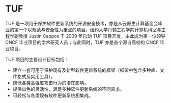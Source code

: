 # TUF

TUF 是一项用于保护软件更新系统的开源安全技术，亦是从云原生计算基金会毕业的第一个以规范与安全性为重点的项目。纽约大学丹顿工程学院计算机科室与工程学副教授 Justin Cappos 于 2009 年启动 TUF 项目开发，由此成为第一位领导 CNCF 毕业项目的学术研究人员；与此同时，TUF 亦是首个源自高校的 CNCF 毕业项目。

TUF 项目的主要设计目标包括：

- 建立一套可用于保护现有及新型软件更新系统的框架（框架中包含多种库、文件格式及实用工具）。
- 降低各类高强度攻击行为的潜在影响。
- 提供出色的灵活性，满足多种软件更新系统的不同需求。
- 可轻松与各类现有软件更新系统相集成。
